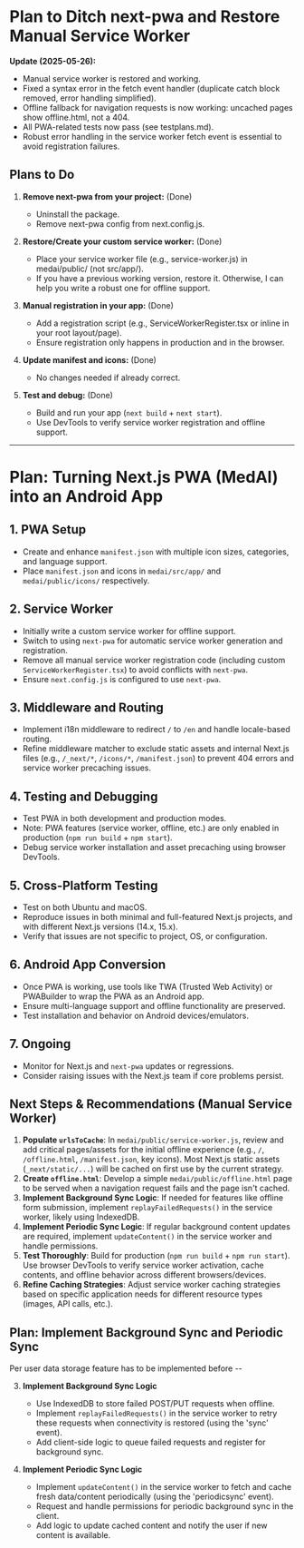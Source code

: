 # Plan to Ditch next-pwa and Restore Manual Service Worker

**Update (2025-05-26):**
- Manual service worker is restored and working.
- Fixed a syntax error in the fetch event handler (duplicate catch block removed, error handling simplified).
- Offline fallback for navigation requests is now working: uncached pages show offline.html, not a 404.
- All PWA-related tests now pass (see testplans.md).
- Robust error handling in the service worker fetch event is essential to avoid registration failures.

## Plans to Do
1.  **Remove next-pwa from your project:** (Done)
    *   Uninstall the package.
    *   Remove next-pwa config from next.config.js.

2.  **Restore/Create your custom service worker:** (Done)
    *   Place your service worker file (e.g., service-worker.js) in medai/public/ (not src/app/).
    *   If you have a previous working version, restore it. Otherwise, I can help you write a robust one for offline support.

3.  **Manual registration in your app:** (Done)
    *   Add a registration script (e.g., ServiceWorkerRegister.tsx or inline in your root layout/page).
    *   Ensure registration only happens in production and in the browser.

4.  **Update manifest and icons:** (Done)
    *   No changes needed if already correct.

5.  **Test and debug:** (Done)
    *   Build and run your app (`next build` + `next start`).
    *   Use DevTools to verify service worker registration and offline support.

---

# Plan: Turning Next.js PWA (MedAI) into an Android App

## 1. PWA Setup
- Create and enhance `manifest.json` with multiple icon sizes, categories, and language support.
- Place `manifest.json` and icons in `medai/src/app/` and `medai/public/icons/` respectively.

## 2. Service Worker
- Initially write a custom service worker for offline support.
- Switch to using `next-pwa` for automatic service worker generation and registration.
- Remove all manual service worker registration code (including custom `ServiceWorkerRegister.tsx`) to avoid conflicts with `next-pwa`.
- Ensure `next.config.js` is configured to use `next-pwa`.

## 3. Middleware and Routing
- Implement i18n middleware to redirect `/` to `/en` and handle locale-based routing.
- Refine middleware matcher to exclude static assets and internal Next.js files (e.g., `/_next/*`, `/icons/*`, `/manifest.json`) to prevent 404 errors and service worker precaching issues.

## 4. Testing and Debugging
- Test PWA in both development and production modes.
- Note: PWA features (service worker, offline, etc.) are only enabled in production (`npm run build` + `npm start`).
- Debug service worker installation and asset precaching using browser DevTools.

## 5. Cross-Platform Testing
- Test on both Ubuntu and macOS.
- Reproduce issues in both minimal and full-featured Next.js projects, and with different Next.js versions (14.x, 15.x).
- Verify that issues are not specific to project, OS, or configuration.

## 6. Android App Conversion
- Once PWA is working, use tools like TWA (Trusted Web Activity) or PWABuilder to wrap the PWA as an Android app.
- Ensure multi-language support and offline functionality are preserved.
- Test installation and behavior on Android devices/emulators.

## 7. Ongoing
- Monitor for Next.js and `next-pwa` updates or regressions.
- Consider raising issues with the Next.js team if core problems persist.

## Next Steps & Recommendations (Manual Service Worker)

1.  **Populate `urlsToCache`**: In `medai/public/service-worker.js`, review and add critical pages/assets for the initial offline experience (e.g., `/`, `/offline.html`, `/manifest.json`, key icons). Most Next.js static assets (`_next/static/...`) will be cached on first use by the current strategy.
2.  **Create `offline.html`**: Develop a simple `medai/public/offline.html` page to be served when a navigation request fails and the page isn't cached.
3.  **Implement Background Sync Logic**: If needed for features like offline form submission, implement `replayFailedRequests()` in the service worker, likely using IndexedDB.
4.  **Implement Periodic Sync Logic**: If regular background content updates are required, implement `updateContent()` in the service worker and handle permissions.
5.  **Test Thoroughly**: Build for production (`npm run build` + `npm run start`). Use browser DevTools to verify service worker activation, cache contents, and offline behavior across different browsers/devices.
6.  **Refine Caching Strategies**: Adjust service worker caching strategies based on specific application needs for different resource types (images, API calls, etc.).

## Plan: Implement Background Sync and Periodic Sync

Per user data storage feature has to be implemented before --

3. **Implement Background Sync Logic**
   - Use IndexedDB to store failed POST/PUT requests when offline.
   - Implement `replayFailedRequests()` in the service worker to retry these requests when connectivity is restored (using the 'sync' event).
   - Add client-side logic to queue failed requests and register for background sync.

4. **Implement Periodic Sync Logic**
   - Implement `updateContent()` in the service worker to fetch and cache fresh data/content periodically (using the 'periodicsync' event).
   - Request and handle permissions for periodic background sync in the client.
   - Add logic to update cached content and notify the user if new content is available.

